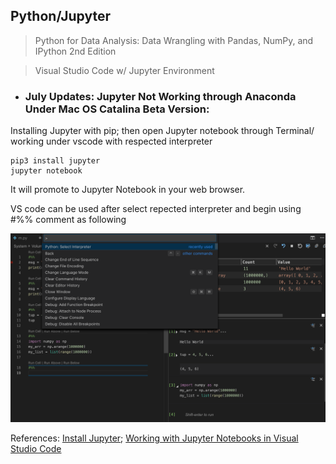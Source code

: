 ## Python/Jupyter

>Python for Data Analysis: Data Wrangling with Pandas, NumPy, and IPython 2nd Edition

>Visual Studio Code w/ Jupyter Environment

* ### July Updates: Jupyter Not Working through Anaconda Under Mac OS Catalina Beta Version:

Installing Jupyter with pip; then open Jupyter notebook through Terminal/ working under vscode with respected interpreter

```
pip3 install jupyter
jupyter notebook
```
It will promote to Jupyter Notebook in your web browser.

VS code can be used after select repected interpreter and begin using #%% comment as following

![vsjupyter](https://github.com/zxecon/python/blob/master/vsjupyter.png)

References: [Install Jupyter](https://jupyter.org/install); [Working with Jupyter Notebooks in Visual Studio Code](https://code.visualstudio.com/docs/python/jupyter-support)
